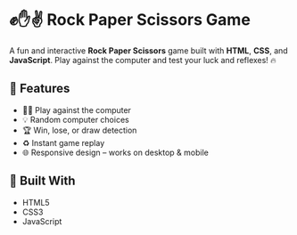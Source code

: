 # ✊✋✌️ Rock Paper Scissors Game

A fun and interactive **Rock Paper Scissors** game built with **HTML**, **CSS**, and **JavaScript**. Play against the computer and test your luck and reflexes! 🔥

## 🧠 Features

- 🧑‍💻 Play against the computer
- 💡 Random computer choices
- 🏆 Win, lose, or draw detection
- ♻️ Instant game replay
- 🌐 Responsive design – works on desktop & mobile

## 🔧 Built With

- HTML5
- CSS3
- JavaScript
